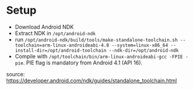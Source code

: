 # Setup

- Download Android NDK
- Extract NDK in `/opt/android-ndk`
- run `/opt/android-ndk/build/tools/make-standalone-toolchain.sh --toolchain=arm-linux-androideabi-4.8 --system=linux-x86_64 --install-dir=/opt/android-toolchain --ndk-dir=/opt/android-ndk`
- Compile with `/opt/toolchain/bin/arm-linux-androideabi-gcc -FPIE -pie`. PIE flag is mandatory from Android 4.1 (API 16).

source: https://developer.android.com/ndk/guides/standalone_toolchain.html
